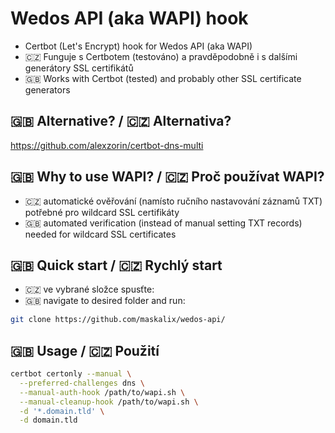 # Wedos API (aka WAPI) hook
- Certbot (Let's Encrypt) hook for Wedos API (aka WAPI)
- 🇨🇿 Funguje s Certbotem (testováno) a pravděpodobně i s dalšími generátory SSL certifikátů
- 🇬🇧 Works with Certbot (tested) and probably other SSL certificate generators

## 🇬🇧 Alternative? / 🇨🇿 Alternativa?
https://github.com/alexzorin/certbot-dns-multi

## 🇬🇧 Why to use WAPI? / 🇨🇿 Proč používat WAPI?
- 🇨🇿 automatické ověřování (namísto ručního nastavování záznamů TXT) potřebné pro wildcard SSL certifikáty
- 🇬🇧 automated verification (instead of manual setting TXT records) needed for wildcard SSL certificates

## 🇬🇧 Quick start / 🇨🇿 Rychlý start
- 🇨🇿 ve vybrané složce spusťte:
- 🇬🇧 navigate to desired folder and run:
```bash
git clone https://github.com/maskalix/wedos-api/
```
## 🇬🇧 Usage / 🇨🇿 Použití
```bash
certbot certonly --manual \
  --preferred-challenges dns \
  --manual-auth-hook /path/to/wapi.sh \
  --manual-cleanup-hook /path/to/wapi.sh \
  -d '*.domain.tld' \
  -d domain.tld
```
